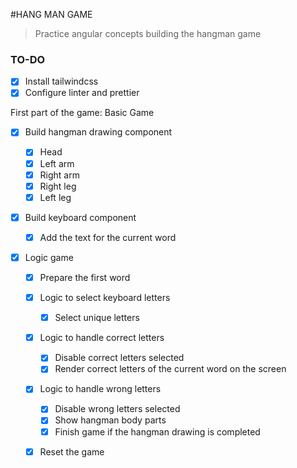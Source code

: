 #HANG MAN GAME

> Practice angular concepts building the hangman game

### TO-DO

- [x] Install tailwindcss
- [x] Configure linter and prettier

First part of the game: Basic Game

- [x] Build hangman drawing component
  - [x] Head
  - [x] Left arm
  - [x] Right arm
  - [x] Right leg
  - [x] Left leg
- [x] Build keyboard component
  - [x] Add the text for the current word
- [x] Logic game

  - [x] Prepare the first word
  - [x] Logic to select keyboard letters
    - [x] Select unique letters
  - [x] Logic to handle correct letters

    - [x] Disable correct letters selected
    - [x] Render correct letters of the current word on the screen

  - [x] Logic to handle wrong letters

    - [x] Disable wrong letters selected
    - [x] Show hangman body parts
    - [x] Finish game if the hangman drawing is completed

  - [x] Reset the game

